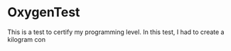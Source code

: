 # OxygenTest
This is a test to certify my programming level. In this test, I had to create a kilogram con                           
   
